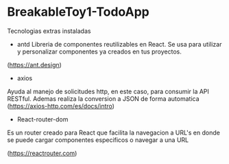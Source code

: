 # BreakableToy1-TodoApp

Tecnologias extras instaladas

- antd
Libreria de componentes reutilizables en React. Se usa para utilizar y personalizar componentes ya creados en tus proyectos. 

(https://ant.design)

- axios 

Ayuda al manejo de solicitudes http, en este caso, para consumir la API RESTful. Ademas realiza la conversion a JSON de forma automatica
(https://axios-http.com/es/docs/intro)

- React-router-dom

Es un router creado para React que facilita la navegacion a URL's en donde se puede cargar componentes especificos o navegar a una URL

(https://reactrouter.com)
